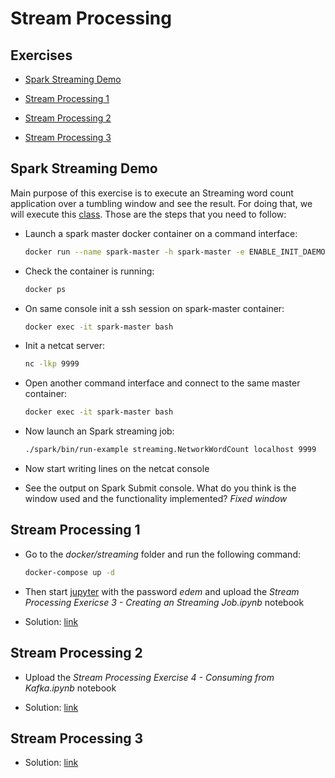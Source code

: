 # Stream Processing

## Exercises

* [Spark Streaming Demo](#spark-streaming-demo)

* [Stream Processing 1](#stream-processing-1)

* [Stream Processing 2](#stream-processing-2)

* [Stream Processing 3](#stream-processing-3)


## Spark Streaming Demo

Main purpose of this exercise is to execute an Streaming word count application over a tumbling window and see the result. For doing that, we will execute this [class](https://github.com/apache/spark/blob/master/examples/src/main/scala/org/apache/spark/examples/streaming/NetworkWordCount.scala). Those are the steps that you need to follow:

* Launch a spark master docker container on a command interface:

    ```sh
    docker run --name spark-master -h spark-master -e ENABLE_INIT_DAEMON=false -d bde2020/spark-master:2.4.5-hadoop2.7
    ```

* Check the container is running:

    ```sh
    docker ps
    ```

* On same console init a ssh session on spark-master container:

    ```sh
    docker exec -it spark-master bash
    ```
    
* Init a netcat server:

    ```sh
    nc -lkp 9999
    ```

* Open another command interface and connect to the same master container:

    ```sh
    docker exec -it spark-master bash
    ```

* Now launch an Spark streaming job:

    ```sh
    ./spark/bin/run-example streaming.NetworkWordCount localhost 9999
    ```

* Now start writing lines on the netcat console

* See the output on Spark Submit console. What do you think is the window used and the functionality implemented? *Fixed window*


## Stream Processing 1

* Go to the *docker/streaming* folder and run the following command:

    ```sh
    docker-compose up -d
    ```

* Then start [jupyter](http://localhost:8888) with the password *edem* and upload the *Stream Processing Exericse 3 - Creating an Streaming Job.ipynb* notebook

* Solution: [link](stream_processing_1.pdf)


## Stream Processing 2

* Upload the *Stream Processing Exercise 4 - Consuming from Kafka.ipynb* notebook

* Solution: [link](stream_processing_2.pdf)


## Stream Processing 3

* Solution: [link](stream_processing_3.pdf)

